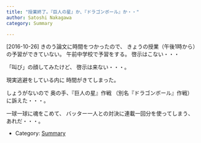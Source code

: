```yaml
---
title: "授業終了。『巨人の星』か、『ドラゴンボール』か・・"
author: Satoshi Nakagawa
category: Summary

---
```


[2016-10-26]  きのう論文に時間をつかったので、
きょうの授業（午後1時から）の予習ができていない。
午前中学校で予習をする。
啓示はこない・・・

 「叫び」の顔してみたけど、
啓示は来ない・・・。

 現実逃避をしている内に
時間がきてしまった。

<!--more-->

 しょうがないので
奥の手、『巨人の星』作戦
（別名『ドラゴンボール』作戦）に訴えた・・・。

 一球一球に魂をこめて、
バッター一人との対決に連載一回分を使ってしまう、
あれだ・・・。

- Category: [Summary](categories.html#Summary)

